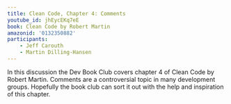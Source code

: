 ```yaml
---
title: Clean Code, Chapter 4: Comments
youtube_id: jhEycEKq7eE
book: Clean Code by Robert Martin
amazonid: '0132350882'
participants:
    - Jeff Carouth
    - Martin Dilling-Hansen
---
```

In this discussion the Dev Book Club covers chapter 4 of Clean Code by Robert Martin. Comments are a controversial topic in many development groups. Hopefully the book club can sort it out with the help and inspiration of this chapter.
